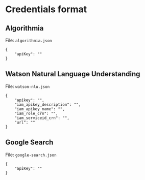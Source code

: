 # Credentials format

## Algorithmia

File: `algorithmia.json`

```
{
    "apiKey": ""
}
```

## Watson Natural Language Understanding

File: `watson-nlu.json`

```
{
    "apikey": "",
    "iam_apikey_description": "",
    "iam_apikey_name": "",
    "iam_role_crn": "",
    "iam_serviceid_crn": "",
    "url": ""
}
```

## Google Search

File: `google-search.json`

```
{
    "apiKey": ""
}
```


